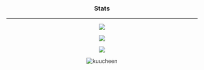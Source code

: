 ### <p align="center">Stats</p>

-----

<p align="center"> <img src="https://komarev.com/ghpvc/?username=Kuucheen"/> </p>

<p align="center"> <img src="https://github-readme-stats.vercel.app/api?username=Kuucheen&theme=dark&title_color=CD0952&border_color=2E343E&bg_color=2E343E"/> </p>

<p align="center"> <img src="https://github-readme-stats.vercel.app/api/top-langs/?username=Kuucheen&layout=compact&theme=dark"/> </p>

<p><p align="center"> <img src="https://github-readme-streak-stats.herokuapp.com/?user=kuucheen&hide_border=true&background=2E343E&stroke=393e48&ring=CD0952&fire=CD0952&currStreakNum=C0C6DB&sideNums=C0C6DB&currStreakLabel=CD0952&sideLabels=C0C6DB&dates=586069" alt="kuucheen" /></p>
